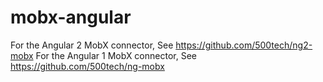 # mobx-angular
For the Angular 2 MobX connector, See https://github.com/500tech/ng2-mobx
For the Angular 1 MobX connector, See https://github.com/500tech/ng-mobx

